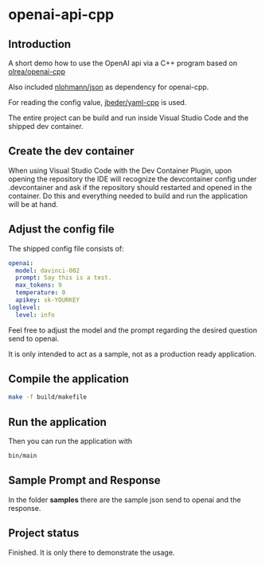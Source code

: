 # openai-api-cpp



## Introduction

A short demo how to use the OpenAI api via a C++ program based on [olrea/openai-cpp](https://github.com/olrea/openai-cpp)

Also included [nlohmann/json](https://github.com/nlohmann/json) as dependency for openai-cpp.

For reading the config value, [jbeder/yaml-cpp](https://github.com/jbeder/yaml-cpp) is used.

The entire project can be build and run inside Visual Studio Code and the shipped dev container.

## Create the dev container

When using Visual Studio Code with the Dev Container Plugin, upon opening the repository the IDE will recognize the devcontainer config under .devcontainer and ask if the repository should restarted and opened in the container. Do this and everything needed to build and run the application will be at hand.

## Adjust the config file

The shipped config file consists of:

```yaml
openai:
  model: davinci-002
  prompt: Say this is a test.
  max_tokens: 9
  temperature: 0
  apikey: sk-YOURKEY
loglevel:
  level: info
```

Feel free to adjust the model and the prompt regarding the desired question send to openai.

It is only intended to act as a sample, not as a production ready application.

## Compile the application

```bash
make -f build/makefile
```

## Run the application
Then you can run the application with

```bash
bin/main
```

## Sample Prompt and Response

In the folder **samples** there are the sample json send to openai and the response.

## Project status

Finished. It is only there to demonstrate the usage.